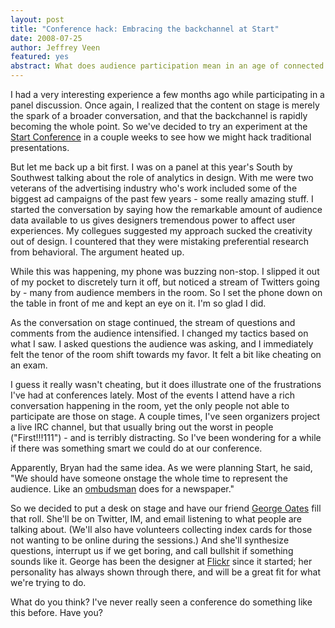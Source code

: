 ```yaml
--- 
layout: post
title: "Conference hack: Embracing the backchannel at Start"
date: 2008-07-25
author: Jeffrey Veen
featured: yes
abstract: What does audience participation mean in an age of connected devices?
---
```

I had a very interesting experience a few months ago while participating in a panel discussion. Once again, I realized that the content on stage is merely the spark of a broader conversation, and that the backchannel is rapidly becoming the whole point. So we've decided to try an experiment at the <a href="http://thestartconference.com/">Start Conference</a> in a couple weeks to see how we might hack traditional presentations.

But let me back up a bit first. I was on a panel at this year's South by Southwest talking about the role of analytics in design. With me were two veterans of the advertising industry who's work included some of the biggest ad campaigns of the past few years - some really amazing stuff. I started the conversation by saying how the remarkable amount of audience data available to us gives designers tremendous power to affect user experiences. My collegues suggested my approach sucked the creativity out of design. I countered that they were mistaking preferential research from behavioral. The argument heated up.

While this was happening, my phone was buzzing non-stop. I slipped it out of my pocket to discretely turn it off, but noticed a stream of Twitters going by - many from audience members in the room. So I set the phone down on the table in front of me and kept an eye on it. I'm so glad I did.

As the conversation on stage continued, the stream of questions and comments from the audience intensified. I changed my tactics based on what I saw. I asked questions the audience was asking, and I immediately felt the tenor of the room shift towards my favor. It felt a bit like cheating on an exam.

I guess it really wasn't cheating, but it does illustrate one of the frustrations I've had at conferences lately. Most of the events I attend have a rich conversation happening in the room, yet the only people not able to participate are those on stage. A couple times, I've seen organizers project a live IRC channel, but that usually bring out the worst in people ("First!!!111") - and is terribly distracting. So I've been wondering for a while if there was something smart we could do at our conference.

Apparently, Bryan had the same idea. As we were planning Start, he said, "We should have someone onstage the whole time to represent the audience. Like an <a href="http://en.wikipedia.org/wiki/Ombudsman">ombudsman</a> does for a newspaper."

So we decided to put a desk on stage and have our friend <a href="http://abitofgeorge.com/">George Oates</a> fill that roll. She'll be on Twitter, IM, and email listening to what people are talking about. (We'll also have volunteers collecting index cards for those not wanting to be online during the sessions.) And she'll synthesize questions, interrupt us if we get boring, and call bullshit if something sounds like it. George has been the designer at <a href="http://www.flickr.com/people/george/">Flickr</a> since it started; her personality has always shown through there, and will be a great fit for what we're trying to do.

What do you think? I've never really seen a conference do something like this before. Have you? 
&#8203;